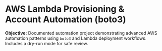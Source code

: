 # AWS Lambda Provisioning & Account Automation (boto3)

**Objective:** Documented automation project demonstrating advanced AWS automation patterns using `boto3` and Lambda deployment workflows. Includes a dry-run mode for safe review.
